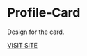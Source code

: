 <h1>Profile-Card</h1>
<p>Design for the card. </p>
<a href="https://procard.netlify.com/">VISIT SITE</a>
